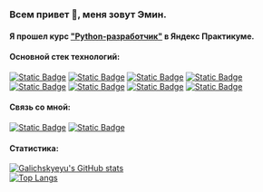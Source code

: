 ### Всем привет 👋, меня зовут Эмин.
#### Я прошел курс ["Python-разработчик"](https://practicum.yandex.ru/profile/backend-developer/) в Яндекс Практикуме.
#### Основной стек технологий:
[![Static Badge](https://img.shields.io/badge/python-FFFF00?style=for-the-badge&logo=python)](https://www.python.org/)
[![Static Badge](https://img.shields.io/badge/django-006400?style=for-the-badge&logo=django)](https://www.djangoproject.com/)
[![Static Badge](https://img.shields.io/badge/github-000000?style=for-the-badge&logo=github)](https://github.com/)
[![Static Badge](https://img.shields.io/badge/sqlite-00BFFF?style=for-the-badge&logo=sqlite)](https://www.sqlite.org/)
[![Static Badge](https://img.shields.io/badge/postgresql-FF4500?style=for-the-badge&logo=postgresql)](https://www.postgresql.org/)
[![Static Badge](https://img.shields.io/badge/nginx-228B22?style=for-the-badge&logo=nginx)](https://nginx.org/)
[![Static Badge](https://img.shields.io/badge/gunicorn-FF69B4?style=for-the-badge&logo=gunicorn)](https://gunicorn.org/)
[![Static Badge](https://img.shields.io/badge/docker-00008B?style=for-the-badge&logo=docker)](https://www.docker.com/)
#### Связь со мной:
[![Static Badge](https://img.shields.io/badge/vk-blue?style=for-the-badge&logo=vk)](https://vk.com/galichskyeyu)
[![Static Badge](https://img.shields.io/badge/telegram-white?style=for-the-badge&logo=telegram)](https://t.me/Galichskyeyu)
#### Статистика:
[![Galichskyeyu's GitHub stats](https://github-readme-stats.vercel.app/api?username=galichskyeyu&show_icons=true&theme=dark)]()
<br>
[![Top Langs](https://github-readme-stats.vercel.app/api/top-langs/?username=galichskyeyu&layout=compact&show_icons=true&theme=dark)]()
